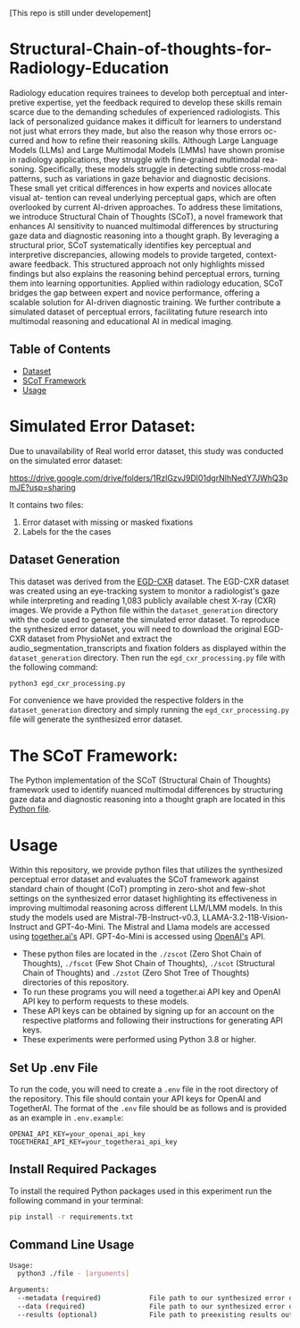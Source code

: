 [This repo is still under developement]

# Structural-Chain-of-thoughts-for-Radiology-Education

Radiology education requires trainees to develop both perceptual and inter-
pretive expertise, yet the feedback required to develop these skills remain
scarce due to the demanding schedules of experienced radiologists. This
lack of personalized guidance makes it difficult for learners to understand
not just what errors they made, but also the reason why those errors oc-
curred and how to refine their reasoning skills. Although Large Language
Models (LLMs) and Large Multimodal Models (LMMs) have shown promise
in radiology applications, they struggle with fine-grained multimodal rea-
soning. Specifically, these models struggle in detecting subtle cross-modal
patterns, such as variations in gaze behavior and diagnostic decisions. These
small yet critical differences in how experts and novices allocate visual at-
tention can reveal underlying perceptual gaps, which are often overlooked
by current AI-driven approaches. To address these limitations, we introduce
Structural Chain of Thoughts (SCoT), a novel framework that enhances
AI sensitivity to nuanced multimodal differences by structuring gaze data
and diagnostic reasoning into a thought graph. By leveraging a structural
prior, SCoT systematically identifies key perceptual and interpretive discrepancies, allowing models to provide targeted, context-aware feedback. This
structured approach not only highlights missed findings but also explains
the reasoning behind perceptual errors, turning them into learning opportunities. Applied within radiology education, SCoT bridges the gap between
expert and novice performance, offering a scalable solution for AI-driven diagnostic training. We further contribute a simulated dataset of perceptual
errors, facilitating future research into multimodal reasoning and educational
AI in medical imaging.

## Table of Contents

- [Dataset](#dataset)
- [SCoT Framework](#framework)
- [Usage](#usage)

# Simulated Error Dataset: <a name="dataset"></a>

Due to unavailability of Real world error dataset, this study was conducted on the simulated error dataset:

https://drive.google.com/drive/folders/1RzlGzvJ9Dl01dgrNlhNedY7JWhQ3pmJE?usp=sharing

It contains two files:

1. Error dataset with missing or masked fixations
2. Labels for the the cases

## Dataset Generation

This dataset was derived from the [EGD-CXR](https://physionet.org/content/egd-cxr/1.0.0/) dataset. The EGD-CXR dataset was created using an eye-tracking system to monitor a radiologist's gaze while interpreting and reading 1,083 publicly available chest X-ray (CXR) images. We provide a Python file within the `dataset_generation` directory with the code used to generate the simulated error dataset. To reproduce the synthesized error dataset, you will need to download the original EGD-CXR dataset from PhysioNet and extract the audio_segmentation_transcripts and fixation folders as displayed within the `dataset_generation` directory. Then run the `egd_cxr_processing.py` file with the following command:

```bash
python3 egd_cxr_processing.py
```

For convenience we have provided the respective folders in the `dataset_generation` directory and simply running the `egd_cxr_processing.py` file will generate the synthesized error dataset.

# The SCoT Framework: <a name="framework"></a>

The Python implementation of the SCoT (Structural Chain of Thoughts) framework used to
identify nuanced multimodal differences by structuring gaze data and diagnostic reasoning
into a thought graph are located in this [Python file](https://github.com/a04101999/Structural-Chain-of-thoughts-for-Radiology-Education/blob/main/scot/scot_framework/scot_creation.py).

# Usage <a name="usage"></a>

Within this repository, we provide python files that utilizes the synthesized perceptual error dataset and evaluates the SCoT framework against standard chain of thought (CoT) prompting in zero-shot and few-shot settings on the synthesized error dataset highlighting its effectiveness in improving multimodal reasoning across different LLM/LMM models. In this study the models used are Mistral-7B-Instruct-v0.3, LLAMA-3.2-11B-Vision-Instruct and GPT-4o-Mini. The Mistral and Llama models are accessed using [together.ai's](https://www.together.ai/) API. GPT-4o-Mini is accessed using [OpenAI's](https://openai.com/api/) API.

- These python files are located in the `./zscot` (Zero Shot Chain of Thoughts), `./fscot` (Few Shot Chain of Thoughts), `./scot` (Structural Chain of Thoughts) and `./zstot` (Zero Shot Tree of Thoughts) directories of this repository.
- To run these programs you will need a together.ai API key and OpenAI API key to perform requests to these models.
- These API keys can be obtained by signing up for an account on the respective platforms and following their instructions for generating API keys.
- These experiments were performed using Python 3.8 or higher.

## Set Up .env File

To run the code, you will need to create a `.env` file in the root directory of the repository. This file should contain your API keys for OpenAI and TogetherAI. The format of the `.env` file should be as follows and is provided as an example in `.env.example`:

```
OPENAI_API_KEY=your_openai_api_key
TOGETHERAI_API_KEY=your_togetherai_api_key
```

## Install Required Packages

To install the required Python packages used in this experiment run the following command in your terminal:

```bash
pip install -r requirements.txt
```

## Command Line Usage

```bash
Usage:
  python3 ./file - [arguments]

Arguments:
  --metadata (required)            File path to our synthesized error dataset metadata file containing class labels utilized and their descriptions
  --data (required)                File path to our synthesized error dataset file with gaze data and corresponding transcriptions on Chest X-Ray images
  --results (optional)             File path to preexisting results output file generated by the Python file
```
